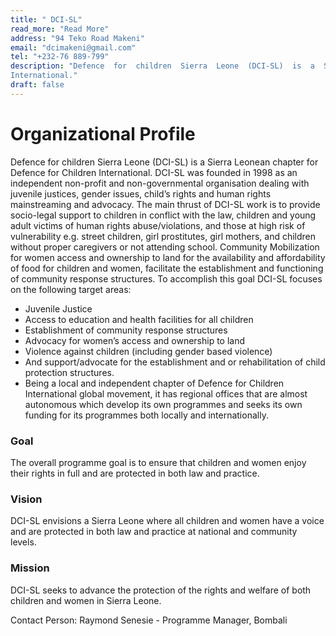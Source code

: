 ```yaml
---
title: " DCI-SL"
read_more: "Read More"
address: "94 Teko Road Makeni"
email: "dcimakeni@gmail.com"
tel: "+232-76 889-799"
description: "Defence  for  children  Sierra  Leone  (DCI-SL)  is  a  Sierra  Leonean  chapter  for  Defence  for  Children 
International."
draft: false
---
```



# Organizational Profile
Defence  for  children  Sierra  Leone  (DCI-SL)  is  a  Sierra  Leonean  chapter  for  Defence  for  Children 
International. 
DCI-SL was founded in 1998 as an independent non-profit and non-governmental organisation dealing with 
juvenile justices, gender issues, child’s rights and human rights mainstreaming and advocacy. The main thrust 
of DCI-SL work is to provide socio-legal support to children in conflict with the law, children and young adult 
victims  of  human  rights  abuse/violations,  and  those  at  high  risk  of  vulnerability  e.g.  street  children,  girl 
prostitutes,  girl  mothers,  and  children  without  proper  caregivers  or  not  attending  school.  Community 
Mobilization for women access and ownership to land for the availability and affordability of food for children 
and women, facilitate the establishment and functioning of community response structures.
To accomplish this goal DCI-SL focuses on the following target areas:
- Juvenile Justice
- Access to education and health facilities for all children
- Establishment of community response structures 
- Advocacy for women’s access and ownership to land 
- Violence against children (including gender based violence)
- And support/advocate for the establishment and or rehabilitation of child protection 
structures.
- Being a local and independent chapter of Defence for Children International global 
movement, it has regional offices that are almost autonomous which develop its own 
programmes and seeks its own funding for its programmes both locally and internationally.

### Goal
The overall programme goal is to ensure that children and women enjoy their rights in full and are 
protected in both law and practice.
### Vision
DCI-SL envisions a Sierra Leone where all children and women have a voice and are protected in 
both law and practice at national and community levels.

### Mission
DCI-SL seeks to advance the protection of the rights and welfare of both children and women in 
Sierra Leone.   


Contact Person: Raymond Senesie - Programme Manager, Bombali
